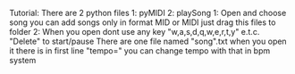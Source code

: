 Tutorial:
There are 2 python files
1: pyMIDI
2: playSong
1: Open and choose song
you can add songs only in format MID or MIDI
just drag this files to folder
2: When you open dont use any key "w,a,s,d,q,w,e,r,t,y" e.t.c. "Delete" to start/pause
There are one file named "song".txt when you open it there is in first line "tempo=" you can change tempo with that in bpm system
